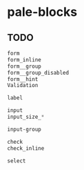 # pale-blocks

## TODO

```css
form
form_inline
form__group
form__group_disabled
form__hint
Validation

label

input
input_size_*

input-group

check
check_inline

select
```

